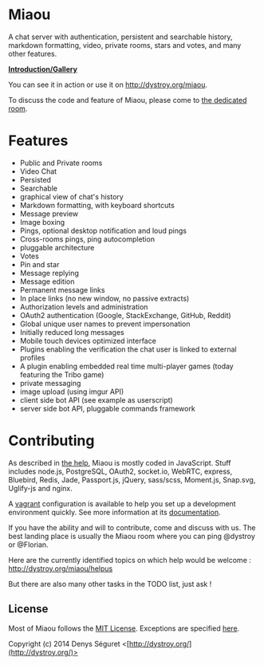 # Miaou

A chat server with authentication, persistent and searchable history, markdown formatting, video, private rooms, stars and votes, and many other features.

**[Introduction/Gallery](http://dystroy.org/miaou/intro)**

You can see it in action or use it on http://dystroy.org/miaou.

To discuss the code and feature of Miaou, please come to [the dedicated room](http://dystroy.org/miaou/1?Miaou).

# Features

* Public and Private rooms
* Video Chat
* Persisted
* Searchable
* graphical view of chat's history
* Markdown formatting, with keyboard shortcuts
* Message preview
* Image boxing
* Pings, optional desktop notification and loud pings
* Cross-rooms pings, ping autocompletion
* pluggable architecture
* Votes
* Pin and star
* Message replying
* Message edition
* Permanent message links
* In place links (no new window, no passive extracts)
* Authorization levels and administration
* OAuth2 authentication (Google, StackExchange, GitHub, Reddit)
* Global unique user names to prevent impersonation
* Initially reduced long messages
* Mobile touch devices optimized interface
* Plugins enabling the verification the chat user is linked to external profiles
* A plugin enabling embedded real time multi-player games (today featuring the Tribo game)
* private messaging
* image upload (using imgur API)
* client side bot API (see example as userscript)
* server side bot API, pluggable commands framework

# Contributing

As described in [the help](http://dystroy.org/miaou/help#Technical_Stack), Miaou is mostly coded in JavaScript. Stuff includes node.js, PostgreSQL, OAuth2, socket.io, WebRTC, express, Bluebird, Redis, Jade, Passport.js, jQuery, sass/scss, Moment.js, Snap.svg, Uglify-js and nginx.

A [vagrant](http://www.vagrantup.com/) configuration is available to help you set up a development environment quickly. See more information at its [documentation](vagrant/vagrant.md).

If you have the ability and will to contribute, come and discuss with us. The best landing place is usually the Miaou room where you can ping @dystroy or @Florian.

Here are the currently identified topics on which help would be welcome : http://dystroy.org/miaou/helpus 

But there are also many other tasks in the TODO list, just ask !

## License

Most of Miaou follows the [MIT License](http://opensource.org/licenses/MIT). Exceptions are specified [here](license.md).

Copyright (c) 2014 Denys Séguret <[http://dystroy.org/](http://dystroy.org/)>
